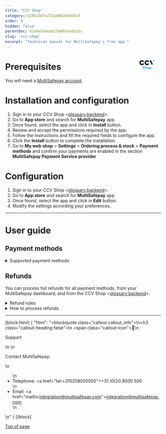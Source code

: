 ```yaml
---
title: "CCV Shop"
category: 62962dd7e272a6002ebbbbc5
order: 0
hidden: false
parentDoc: 62a9a54abde254065ee92a5c
slug: 'ccv-shop'
excerpt: "Technical manual for MultiSafepay's free app."
---
```

<img src="https://raw.githubusercontent.com/MultiSafepay/docs/a87cfe4f49a0fd17e939bc70f53b23900421f524/static/logo/Integrations/ccv-shop.svg" width="50" align="right" style="margin: 20px; max-height: 75px"/>

# Prerequisites

You will need a [MultiSafepay account](/docs/getting-started-guide/).

# Installation and configuration

1. Sign in to your CCV Shop <<glossary:backend>>.
2. Go to **App store** and search for **MultiSafepay** app.
3. Once found, select the app and click in **Install** button.
4. Review and accept the permissions required by the app.
5. Follow the instructions and fill the required fields to configure the app. 
6. Click the **Install** button to complete the installation.
7. Go to **My web shop** > **Settings** > **Ordering process & stock** > **Payment methods** and confirm your payments are enabled in the section **MultiSafepay Payment Service provider**

# Configuration

1. Sign in to your CCV Shop <<glossary:backend>>.
2. Go to **App store** and search for **MultiSafepay** app.
3. Once found, select the app and click in **Edit** button.
4. Modify the settings according your preferences.

___

# User guide

## Payment methods

<details id="supported-payment-methods">
<summary>Supported payment methods</summary>
<br>

The activated payment methods from your MultiSafepay account appear will be registered in CCV Shop as a payment method.
To keep the payment methods synchronised, ensure to toggle the "update payment methods" setting before pressing "update". 

</details>

## Refunds

You can process full refunds for all payment methods, from your MultiSafepay dashboard, and from the CCV Shop <<glossary:backend>>.

<details id="refund-rules">
<summary>Refund rules</summary>
<br>
To process backend refunds:

- In the configuration of the MultiSafepay app, **Automatic refunds** needs to be enabled.
- To process a refund, the invoice status must be **Paid**.
- The refund amount cannot exceed the original transaction amount.
- The refund amount cannot exceed the available funds in your MultiSafepay account.
<br>
</details>

<details id="how-to-process-backend-refunds">
<summary>How to process refunds</summary>
<br>
To process backend refunds:

1. Sign in to your CCV Shop <<glossary:backend>>.
2. Go to **My orders** > **Order management**.
3. Select the order, and click on the **Invoices** tab.
4. Change the **Invoice status** from **Paid** to **Refunded**.
5. A refund request will be processed in MultiSafepay.
<br>
</details>

---

[block:html]
{
"html": "<blockquote class=\"callout callout_info\">\n<h3 class=\"callout-heading false\">\n        <span class=\"callout-icon\">💬</span>\n        <p>Support</p>\n    </h3>\n  <p>Contact MultiSafepay:</p>\n  <ul>\n    <li>Telephone: <a href=\"tel:+310208500500\">+31 (0)20 8500 500</a></li>\n    <li>Email: <a href=\"mailto:integration@multisafepay.com\">integration@multisafepay.com</a></li>\n </ul>  \n</blockquote>"
}
[/block]

[Top of page](#)
